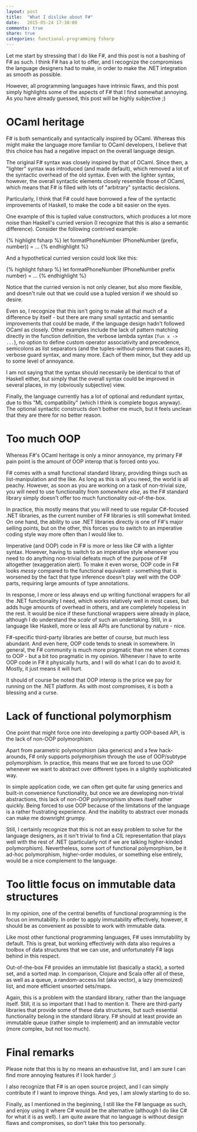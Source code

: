 ```yaml
---
layout: post
title:  "What I dislike about F#"
date:   2015-05-24 17:38:00
comments: true
share: true
categories: functional-programming fsharp
---
```


Let me start by stressing that I do like F#, and this post is not a bashing of F# as such. I think F# has a lot to offer, and I recognize the compromises the language designers had to make, in order to make the .NET integration as smooth as possible. 

However, all programming languages have intrinsic flaws, and this post simply highlights some of the aspects of F# that I find somewhat annoying. As you have already guessed, this post will be highly subjective ;)

# OCaml heritage

F# is both semantically and syntactically inspired by OCaml. Whereas this might make the language more familiar to OCaml developers, I believe that this choice has had a negative impact on the overall language design.

The original F# syntax was closely inspired by that of OCaml. Since then, a "lighter" syntax was introduced (and made default), which removed a lot of the syntactic overhead of the old syntax. Even with the lighter syntax, however, the overall syntactic elements closely resemble those of OCaml, which means that F# is filled with lots of "arbitrary" syntactic decisions.

Particularly, I think that F# could have borrowed a few of the syntactic improvements of Haskell, to make the code a bit easier on the eyes. 

One example of this is tupled value constructors, which produces a lot more noise than Haskell's curried version (I recognize that this is also a semantic difference). Consider the following contrived example:

{% highlight fsharp %}
let formatPhoneNumber (PhoneNumber (prefix, number)) = ...
{% endhighlight %}

And a hypothetical curried version could look like this:

{% highlight fsharp %}
let formatPhoneNumber (PhoneNumber prefix number) = ...
{% endhighlight %}

Notice that the curried version is not only cleaner, but also more flexible, and doesn't rule out that we could use a tupled version if we should so desire.

Even so, I recognize that this isn't going to make all that much of a difference by itself - but there are many small syntactic and semantic improvements that could be made, if the language design hadn't followed OCaml as closely. Other examples include the lack of pattern matching directly in the function definition, the verbose lambda syntax (`fun x -> ...`), no option to define custom operator associativity and precedence, semicolons as list separators (and the tuples-without-parens that causes it), verbose guard syntax, and many more. Each of them minor, but they add up to some level of annoyance.

I am not saying that the syntax should necessarily be identical to that of Haskell either, but simply that the overall syntax could be improved in several places, in my (obviously subjective) view.

Finally, the language currently has a lot of optional and redundant syntax, due to this "ML compatibility" (which I think is complete bogus anyway). The optional syntactic constructs don't bother me much, but it feels unclean that they are there for no better reason.

# Too much OOP

Whereas F#'s OCaml heritage is only a minor annoyance, my primary F# pain point is the amount of OOP interop that is forced onto you.

F# comes with a small functional standard library, providing things such as list-manipulation and the like. As long as this is all you need, the world is all peachy. However, as soon as you are working on a task of non-trivial size, you will need to use functionality from _somewhere else_, as the F# standard library simply doesn't offer too much functionality out-of-the-box.

In practice, this mostly means that you will need to use regular C#-focused .NET libraries, as the current number of F# libraries is still somewhat limited. On one hand, the ability to use .NET libraries directly is one of F#'s major selling points, but on the other, this forces you to switch to an imperative coding style way more often than I would like to.

Imperative (and OOP) code in F# is more or less like C# with a lighter syntax. However, having to switch to an imperative style whenever you need to do anything non-trivial defeats much of the purpose of F# altogether (exaggeration alert). To make it even worse, OOP code in F# looks _messy_ compared to the functional equivalent - something that is worsened by the fact that type inference doesn't play well with the OOP parts, requiring large amounts of type annotations.

In response, I more or less always end up writing functional wrappers for all the .NET functionality I need, which works relatively well in most cases, but adds huge amounts of overhead in others, and are completely hopeless in the rest. It would be nice if these functional wrappers were already in place, although I do understand the _scale_ of such an undertaking. Still, in a language like Haskell, more or less all APIs are functional by nature - nice.

F#-specific third-party libraries are better of course, but much less abundant. And even here, OOP code tends to sneak in somewhere. In general, the F# community is much more pragmatic than me when it comes to OOP - but a bit too pragmatic in my opinion. Whenever I have to write OOP code in F# it physically hurts, and I will do what I can do to avoid it. Mostly, it just means it will hurt.

It should of course be noted that OOP interop is the price we pay for running on the .NET platform. As with most compromises, it is both a blessing and a curse.

# Lack of functional polymorphism

One point that might force one into developing a partly OOP-based API, is the lack of non-OOP polymorphism.

Apart from parametric polymorphism (aka generics) and a few hack-arounds, F# only supports polymorphism through the use of OOP/subtype polymorphism. In practice, this means that we are forced to use OOP whenever we want to abstract over different types in a slightly sophisticated way.

In simple application code, we can often get quite far using generics and built-in convenience functionality, but once we are developing non-trivial abstractions, this lack of non-OOP polymorphism shows itself rather quickly. Being forced to use OOP because of the limitations of the language is a rather frustrating experience. And the inability to abstract over monads can make me downright grumpy.

Still, I certainly recognize that this is not an easy problem to solve for the language designers, as it isn't trivial to find a CIL representation that plays well with the rest of .NET (particularly not if we are talking higher-kinded polymorphism). Nevertheless, some sort of functional polymorphism, be it ad-hoc polymorphism, higher-order modules, or something else entirely, would be a nice complement to the language.

# Too little focus on immutable data structures

In my opinion, one of the central benefits of functional programming is the focus on immutability. In order to apply immutability effectively, however, it should be as convenient as possible to work with immutable data.

Like most other functional programming languages, F# uses immutability by default. This is great, but working effectively with data also requires a toolbox of data structures that we can use, and unfortunately F# lags behind in this respect.

Out-of-the-box F# provides an immutable list (basically a stack), a sorted set, and a sorted map. In comparison, Clojure and Scala offer all of these, as well as a queue, a random-access list (aka vector), a lazy (memoized) list, and more efficient unsorted sets/maps.

Again, this is a problem with the standard library, rather than the language itself. Still, it is so important that I had to mention it. There are third-party libraries that provide some of these data structures, but such essential functionality belong in the standard library. F# should at least provide an immutable queue (rather simple to implement) and an immutable vector (more complex, but not too much).


# Final remarks

Please note that this is by no means an exhaustive list, and I am sure I can find more annoying features if I look harder ;) 

I also recognize that F# is an open source project, and I can simply contribute if I want to improve things. And yes, I am slowly starting to do so.

Finally, as I mentioned in the beginning, I still like the F# language as such, and enjoy using it where C# would be the alternative (although I do like C# for what it is as well). I am quite aware that no language is without design flaws and compromises, so don't take this too personally.

